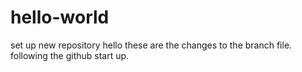 # hello-world
set up new repository
hello these are the changes to the branch file. following the github start up.
